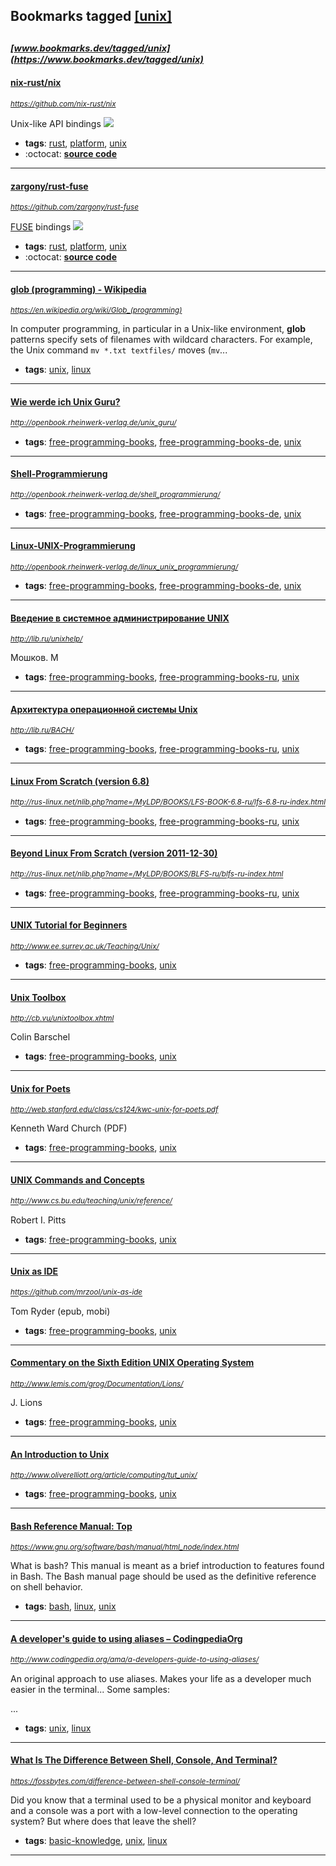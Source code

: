 ## Bookmarks tagged [[unix]](https://www.bookmarks.dev?q=[unix])

_<sup><sup>[www.bookmarks.dev/tagged/unix](https://www.bookmarks.dev/tagged/unix)</sup></sup>_
---
#### [nix-rust/nix](https://github.com/nix-rust/nix)
_<sup>https://github.com/nix-rust/nix</sup>_

Unix-like API bindings [<img src="https://api.travis-ci.org/nix-rust/nix.svg?branch=master">](https://travis-ci.org/nix-rust/nix)
* **tags**: [rust](../tagged/rust.md), [platform](../tagged/platform.md), [unix](../tagged/unix.md)
* :octocat: **[source code](https://github.com/nix-rust/nix)**
---
#### [zargony/rust-fuse](https://github.com/zargony/rust-fuse)
_<sup>https://github.com/zargony/rust-fuse</sup>_

[FUSE](https://github.com/libfuse/libfuse) bindings <img src="https://api.travis-ci.org/zargony/rust-fuse.svg?branch=master">
* **tags**: [rust](../tagged/rust.md), [platform](../tagged/platform.md), [unix](../tagged/unix.md)
* :octocat: **[source code](https://github.com/zargony/rust-fuse)**
---
#### [glob (programming) - Wikipedia](https://en.wikipedia.org/wiki/Glob_(programming))
_<sup>https://en.wikipedia.org/wiki/Glob_(programming)</sup>_

In computer programming, in particular in a Unix-like environment, **glob** patterns specify sets of filenames with wildcard characters. For example, the Unix command `mv *.txt textfiles/` moves (`mv`...
* **tags**: [unix](../tagged/unix.md), [linux](../tagged/linux.md)
---
#### [Wie werde ich Unix Guru?](http://openbook.rheinwerk-verlag.de/unix_guru/)
_<sup>http://openbook.rheinwerk-verlag.de/unix_guru/</sup>_

* **tags**: [free-programming-books](../tagged/free-programming-books.md), [free-programming-books-de](../tagged/free-programming-books-de.md), [unix](../tagged/unix.md)
---
#### [Shell-Programmierung](http://openbook.rheinwerk-verlag.de/shell_programmierung/)
_<sup>http://openbook.rheinwerk-verlag.de/shell_programmierung/</sup>_

* **tags**: [free-programming-books](../tagged/free-programming-books.md), [free-programming-books-de](../tagged/free-programming-books-de.md), [unix](../tagged/unix.md)
---
#### [Linux-UNIX-Programmierung](http://openbook.rheinwerk-verlag.de/linux_unix_programmierung/)
_<sup>http://openbook.rheinwerk-verlag.de/linux_unix_programmierung/</sup>_

* **tags**: [free-programming-books](../tagged/free-programming-books.md), [free-programming-books-de](../tagged/free-programming-books-de.md), [unix](../tagged/unix.md)
---
#### [Введение в системное администрирование UNIX](http://lib.ru/unixhelp/)
_<sup>http://lib.ru/unixhelp/</sup>_

Мошков. М
* **tags**: [free-programming-books](../tagged/free-programming-books.md), [free-programming-books-ru](../tagged/free-programming-books-ru.md), [unix](../tagged/unix.md)
---
#### [Архитектура операционной системы Unix](http://lib.ru/BACH/)
_<sup>http://lib.ru/BACH/</sup>_

* **tags**: [free-programming-books](../tagged/free-programming-books.md), [free-programming-books-ru](../tagged/free-programming-books-ru.md), [unix](../tagged/unix.md)
---
#### [Linux From Scratch (version 6.8)](http://rus-linux.net/nlib.php?name=/MyLDP/BOOKS/LFS-BOOK-6.8-ru/lfs-6.8-ru-index.html)
_<sup>http://rus-linux.net/nlib.php?name=/MyLDP/BOOKS/LFS-BOOK-6.8-ru/lfs-6.8-ru-index.html</sup>_

* **tags**: [free-programming-books](../tagged/free-programming-books.md), [free-programming-books-ru](../tagged/free-programming-books-ru.md), [unix](../tagged/unix.md)
---
#### [Beyond Linux From Scratch (version 2011-12-30)](http://rus-linux.net/nlib.php?name=/MyLDP/BOOKS/BLFS-ru/blfs-ru-index.html)
_<sup>http://rus-linux.net/nlib.php?name=/MyLDP/BOOKS/BLFS-ru/blfs-ru-index.html</sup>_

* **tags**: [free-programming-books](../tagged/free-programming-books.md), [free-programming-books-ru](../tagged/free-programming-books-ru.md), [unix](../tagged/unix.md)
---
#### [UNIX Tutorial for Beginners](http://www.ee.surrey.ac.uk/Teaching/Unix/)
_<sup>http://www.ee.surrey.ac.uk/Teaching/Unix/</sup>_

* **tags**: [free-programming-books](../tagged/free-programming-books.md), [unix](../tagged/unix.md)
---
#### [Unix Toolbox](http://cb.vu/unixtoolbox.xhtml)
_<sup>http://cb.vu/unixtoolbox.xhtml</sup>_

Colin Barschel
* **tags**: [free-programming-books](../tagged/free-programming-books.md), [unix](../tagged/unix.md)
---
#### [Unix for Poets](http://web.stanford.edu/class/cs124/kwc-unix-for-poets.pdf)
_<sup>http://web.stanford.edu/class/cs124/kwc-unix-for-poets.pdf</sup>_

Kenneth Ward Church (PDF)
* **tags**: [free-programming-books](../tagged/free-programming-books.md), [unix](../tagged/unix.md)
---
#### [UNIX Commands and Concepts](http://www.cs.bu.edu/teaching/unix/reference/)
_<sup>http://www.cs.bu.edu/teaching/unix/reference/</sup>_

Robert I. Pitts
* **tags**: [free-programming-books](../tagged/free-programming-books.md), [unix](../tagged/unix.md)
---
#### [Unix as IDE](https://github.com/mrzool/unix-as-ide)
_<sup>https://github.com/mrzool/unix-as-ide</sup>_

Tom Ryder (epub, mobi)
* **tags**: [free-programming-books](../tagged/free-programming-books.md), [unix](../tagged/unix.md)
---
#### [Commentary on the Sixth Edition UNIX Operating System](http://www.lemis.com/grog/Documentation/Lions/)
_<sup>http://www.lemis.com/grog/Documentation/Lions/</sup>_

J. Lions
* **tags**: [free-programming-books](../tagged/free-programming-books.md), [unix](../tagged/unix.md)
---
#### [An Introduction to Unix](http://www.oliverelliott.org/article/computing/tut_unix/)
_<sup>http://www.oliverelliott.org/article/computing/tut_unix/</sup>_

* **tags**: [free-programming-books](../tagged/free-programming-books.md), [unix](../tagged/unix.md)
---
#### [Bash Reference Manual: Top](https://www.gnu.org/software/bash/manual/html_node/index.html)
_<sup>https://www.gnu.org/software/bash/manual/html_node/index.html</sup>_

What is bash? This manual is meant as a brief introduction to features found in Bash. The Bash manual page should be used as the definitive reference on shell behavior.
* **tags**: [bash](../tagged/bash.md), [linux](../tagged/linux.md), [unix](../tagged/unix.md)
---
#### [A developer's guide to using aliases – CodingpediaOrg](http://www.codingpedia.org/ama/a-developers-guide-to-using-aliases/)
_<sup>http://www.codingpedia.org/ama/a-developers-guide-to-using-aliases/</sup>_

An original approach to use aliases. Makes your life as a developer much easier in the terminal... Some samples:

...
* **tags**: [unix](../tagged/unix.md), [linux](../tagged/linux.md)
---
#### [What Is The Difference Between Shell, Console, And Terminal?](https://fossbytes.com/difference-between-shell-console-terminal/)
_<sup>https://fossbytes.com/difference-between-shell-console-terminal/</sup>_

Did you know that a terminal used to be a physical monitor and keyboard and a console was a port with a low-level connection to the operating system? But where does that leave the shell?
* **tags**: [basic-knowledge](../tagged/basic-knowledge.md), [unix](../tagged/unix.md), [linux](../tagged/linux.md)
---
